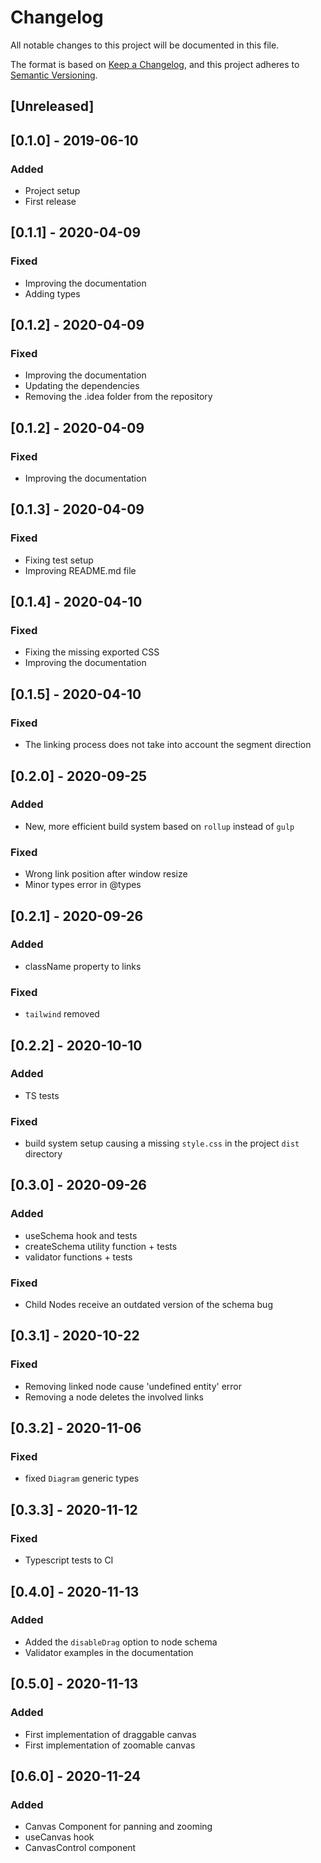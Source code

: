 # Changelog
All notable changes to this project will be documented in this file.

The format is based on [Keep a Changelog](https://keepachangelog.com/en/1.0.0/),
and this project adheres to [Semantic Versioning](https://semver.org/spec/v2.0.0.html).

## [Unreleased]

## [0.1.0] - 2019-06-10

### Added

- Project setup
- First release

## [0.1.1] - 2020-04-09

### Fixed

- Improving the documentation 
- Adding types


## [0.1.2] - 2020-04-09

### Fixed

- Improving the documentation 
- Updating the dependencies
- Removing the .idea folder from the repository

## [0.1.2] - 2020-04-09

### Fixed

- Improving the documentation

## [0.1.3] - 2020-04-09

### Fixed

- Fixing test setup
- Improving README.md file

## [0.1.4] - 2020-04-10

### Fixed

- Fixing the missing exported CSS
- Improving the documentation

## [0.1.5] - 2020-04-10

### Fixed

- The linking process does not take into account the segment direction

## [0.2.0] - 2020-09-25

### Added

- New, more efficient build system based on `rollup` instead of `gulp`

### Fixed

- Wrong link position after window resize
- Minor types error in @types

## [0.2.1] - 2020-09-26

### Added

- className property to links

### Fixed

- `tailwind` removed


## [0.2.2] - 2020-10-10

### Added

- TS tests

### Fixed

- build system setup causing a missing `style.css` in the project `dist` directory


## [0.3.0] - 2020-09-26

### Added

- useSchema hook and tests
- createSchema utility function + tests
- validator functions + tests

### Fixed

- Child Nodes receive an outdated version of the schema bug

## [0.3.1] - 2020-10-22

### Fixed

- Removing linked node cause 'undefined entity' error
- Removing a node deletes the involved links


## [0.3.2] - 2020-11-06

### Fixed

- fixed `Diagram` generic types


## [0.3.3] - 2020-11-12

### Fixed

- Typescript tests to CI

## [0.4.0] - 2020-11-13

### Added

- Added the `disableDrag` option to node schema
- Validator examples in the documentation

## [0.5.0] - 2020-11-13

### Added

- First implementation of draggable canvas
- First implementation of zoomable canvas 

## [0.6.0] - 2020-11-24

### Added

- Canvas Component for panning and zooming
- useCanvas hook
- CanvasControl component
